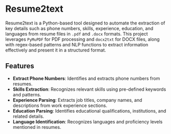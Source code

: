 # Resume2text

Resume2text is a Python-based tool designed to automate the extraction of key details such as phone numbers, skills, experience, education, and languages from resume files in `.pdf` and `.docx` formats. This project leverages `PyMuPDF` for PDF processing and `docx2txt` for DOCX files, along with regex-based patterns and NLP functions to extract information effectively and present it in a structured format.

## Features
- **Extract Phone Numbers**: Identifies and extracts phone numbers from resumes.
- **Skills Extraction**: Recognizes relevant skills using pre-defined keywords and patterns.
- **Experience Parsing**: Extracts job titles, company names, and descriptions from work experience sections.
- **Education Parsing**: Identifies educational qualifications, institutions, and related details.
- **Language Identification**: Recognizes languages and proficiency levels mentioned in resumes.
